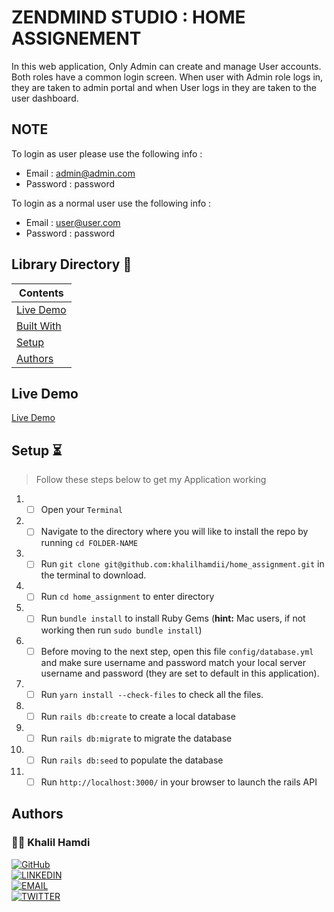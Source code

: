 # ZENDMIND STUDIO : HOME ASSIGNEMENT

In this web application, Only Admin can create and manage User accounts. Both roles have a common login screen. When
user with Admin role logs in, they are taken to admin portal and when User logs in they are taken
to the user dashboard.

## NOTE

To login as user please use the following info :

- Email : admin@admin.com
- Password : password

To login as a normal user use the following info :

- Email : user@user.com
- Password : password

## Library Directory 📙

| Contents                    |
| --------------------------- |
| [Live Demo](#live-demo)     |
| [Built With](#built-with-🛠) |
| [Setup](#setup-⏳)          |
| [Authors](#authors)         |

## Live Demo

[Live Demo](https://zendmind-assignement.herokuapp.com/)

## Setup ⏳

> Follow these steps below to get my Application working

1. - [ ] Open your `Terminal`
2. - [ ] Navigate to the directory where you will like to install the repo by running `cd FOLDER-NAME`
3. - [ ] Run `git clone git@github.com:khalilhamdii/home_assignment.git` in the terminal to download.
4. - [ ] Run `cd home_assignment` to enter directory
5. - [ ] Run `bundle install` to install Ruby Gems (<b>hint:</b> Mac users, if not working then run `sudo bundle install`)
6. - [ ] Before moving to the next step, open this file `config/database.yml` and make sure username and password match your local server username and password (they are set to default in this application).
7. - [ ] Run `yarn install --check-files` to check all the files.
8. - [ ] Run `rails db:create` to create a local database
9. - [ ] Run `rails db:migrate` to migrate the database
10. - [ ] Run `rails db:seed` to populate the database
11. - [ ] Run `http://localhost:3000/` in your browser to launch the rails API

## Authors

### 👨‍💻 Khalil Hamdi

[![GitHub](https://img.shields.io/badge/-GitHub-000?style=for-the-badge&logo=GitHub&logoColor=white)](https://github.com/khalilhamdii) <br>
[![LINKEDIN](https://img.shields.io/badge/-LINKEDIN-0077B5?style=for-the-badge&logo=Linkedin&logoColor=white)](https://www.linkedin.com/in/khalilhamdi/) <br>
[![EMAIL](https://img.shields.io/badge/-EMAIL-D14836?style=for-the-badge&logo=Mail.Ru&logoColor=white)](mailto:khaalil.hamdi@gmail.com) <br>
[![TWITTER](https://img.shields.io/badge/-TWITTER-1DA1F2?style=for-the-badge&logo=Twitter&logoColor=white)](https://twitter.com/Khalilhamdiii)
